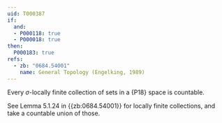 ```yaml
---
uid: T000387
if:
  and:
  - P000118: true
  - P000018: true
then:
  P000183: true
refs:
  - zb: "0684.54001"
    name: General Topology (Engelking, 1989)
---
```


Every $\sigma$-locally finite collection of sets in a {P18} space is countable.

See Lemma 5.1.24 in {{zb:0684.54001}} for locally finite collections, and take a countable union of those.
